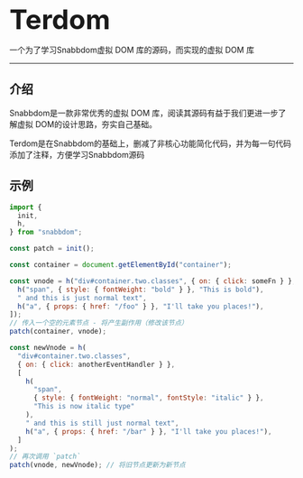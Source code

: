 **<font size="8">Terdom</font>**

一个为了学习Snabbdom虚拟 DOM 库的源码，而实现的虚拟 DOM 库



---

## 介绍

Snabbdom是一款非常优秀的虚拟 DOM 库，阅读其源码有益于我们更进一步了解虚拟 DOM的设计思路，夯实自己基础。

Terdom是在Snabbdom的基础上，删减了非核心功能简化代码，并为每一句代码添加了注释，方便学习Snabbdom源码

## 示例

```mjs
import {
  init,
  h,
} from "snabbdom";

const patch = init();

const container = document.getElementById("container");

const vnode = h("div#container.two.classes", { on: { click: someFn } }, [
  h("span", { style: { fontWeight: "bold" } }, "This is bold"),
  " and this is just normal text",
  h("a", { props: { href: "/foo" } }, "I'll take you places!"),
]);
// 传入一个空的元素节点 - 将产生副作用（修改该节点）
patch(container, vnode);

const newVnode = h(
  "div#container.two.classes",
  { on: { click: anotherEventHandler } },
  [
    h(
      "span",
      { style: { fontWeight: "normal", fontStyle: "italic" } },
      "This is now italic type"
    ),
    " and this is still just normal text",
    h("a", { props: { href: "/bar" } }, "I'll take you places!"),
  ]
);
// 再次调用 `patch`
patch(vnode, newVnode); // 将旧节点更新为新节点
```

